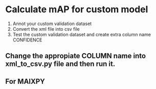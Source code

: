 # Calculate mAP for custom model

1. Annot your custom validation dataset
2. Convert the xml file into csv file
3. Test the custom validation dataset and create extra column name CONFIDENCE


## Change the appropiate COLUMN name into xml_to_csv.py file and then run it.


## For MAIXPY
